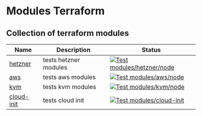 # Modules Terraform

## Collection of terraform modules

|Name|Description|Status|
|---|---|---|
|[hetzner](https://github.com/labrats-work/modules-terraform/tree/main/modules/hetzner/node)|tests hetzner modules|[![Test modules/hetzner/node](https://github.com/labrats-work/modules-terraform/actions/workflows/test-hetzner.yml/badge.svg)](https://github.com/labrats-work/modules-terraform/actions/workflows/test-hetzner.yml)|
|[aws](https://github.com/labrats-work/modules-terraform/tree/main/modules/aws/node)|tests aws modules|[![Test modules/aws/node](https://github.com/labrats-work/modules-terraform/actions/workflows/test-aws.yml/badge.svg)](https://github.com/labrats-work/modules-terraform/actions/workflows/test-aws.yml)|
|[kvm](https://github.com/labrats-work/modules-terraform/tree/main/modules/kvm/node)|tests kvm modules|[![Test modules/kvm/node](https://github.com/labrats-work/modules-terraform/actions/workflows/test-kvm.yml/badge.svg)](https://github.com/labrats-work/modules-terraform/actions/workflows/test-kvm.yml)|
|[cloud-init](https://github.com/labrats-work/modules-terraform/tree/main/modules/cloud-init)|tests cloud init|[![Test modules/cloud-init](https://github.com/labrats-work/modules-terraform/actions/workflows/test-cloud-init.yml/badge.svg)](https://github.com/labrats-work/modules-terraform/actions/workflows/test-cloud-init.yml)|
